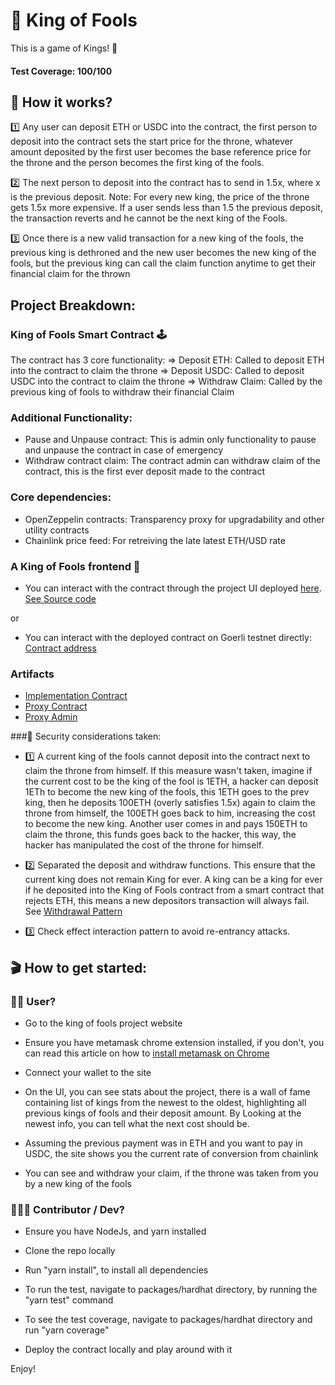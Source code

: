 # 👑 King of Fools

This is a game of Kings! 🤺 

#### Test Coverage: 100/100

## 🤠 How it works?

1️⃣ Any user can deposit ETH or USDC into the contract, the first person to deposit into the contract sets the start price for the throne, whatever amount deposited by the first user becomes the base reference price for the throne and the person becomes the first king of the fools.

2️⃣ The next person to deposit into the contract has to send in 1.5x, where x is the previous deposit.
Note: For every new king, the price of the throne gets 1.5x more expensive.
If a user sends less than 1.5 the previous deposit, the transaction reverts and he cannot be the next king of the Fools.

3️⃣ Once there is a new valid transaction for a new king of the fools, the previous king is dethroned and the new user becomes the new king of the fools, but the previous king can call the claim function anytime to get their financial claim for the thrown


## Project Breakdown:

### King of Fools Smart Contract 🕹

The contract has 3 core functionality:
=> Deposit ETH: Called to deposit ETH into the contract to claim the throne
=> Deposit USDC: Called to deposit USDC into the contract to claim the throne
=> Withdraw Claim: Called by the previous king of fools to withdraw their financial Claim

### Additional Functionality:
- Pause and Unpause contract: This is admin only functionality to pause and unpause the contract in case of emergency
- Withdraw contract claim: The contract admin can withdraw claim of the contract, this is the first ever deposit made to the contract

### Core dependencies:
- OpenZeppelin contracts: Transparency proxy for upgradability and other utility contracts
- Chainlink price feed: For retreiving the late latest ETH/USD rate


### A King of Fools frontend 💫

- You can interact with the contract through the project UI deployed [here](https://king-of-the-fools-ui.vercel.app/). [See Source code](https://github.com/havidtech/king-of-the-fools-ui)

or

- You can interact with the deployed contract on Goerli testnet directly:
[Contract address](https://goerli.etherscan.io/address/0x4dA28Ff81bB435E221c6743471d813b207D28386#writeProxyContract)

### Artifacts
- [Implementation Contract](https://goerli.etherscan.io/address/0x007ff1fc2709f6ecedab3021804f0c330c83ea72#code)
- [Proxy Contract](https://goerli.etherscan.io/address/0x4dA28Ff81bB435E221c6743471d813b207D28386#writeProxyContract)
- [Proxy Admin](https://goerli.etherscan.io/address/0xa273cE8DD82Fa9F95865766B37b13d9AFD7c03b2#writeContract)

###🚨 Security considerations taken:

- 1️⃣ A current king of the fools cannot deposit into the contract next to claim the throne from himself. If this measure wasn't taken, imagine if the current cost to be the king of the fool is 1ETH, a hacker can deposit 1ETh to become the new king of the fools, this 1ETH goes to the prev king, then he deposits 100ETH (overly satisfies 1.5x) again to claim the throne from himself, the 100ETH goes back to him, increasing the cost to become the new king. Another user comes in and pays 150ETH to claim the throne, this funds goes back to the hacker, this way, the hacker has manipulated the cost of the throne for himself.

- 2️⃣ Separated the deposit and withdraw functions. This ensure that the current king does not remain King for ever. A king can be a king for ever if he deposited into the King of Fools contract from a smart contract that rejects ETH, this means a new depositors transaction will always fail. See [Withdrawal Pattern](https://docs.soliditylang.org/en/v0.8.15/common-patterns.html#withdrawal-from-contracts)

- 3️⃣ Check effect interaction pattern to avoid re-entrancy attacks.


## 🎬 How to get started:

### 👯‍♂️ User?

- Go to the king of fools project website

- Ensure you have metamask chrome extension installed, if you don't, you can read this article on how to [install metamask on Chrome](https://blog.wetrust.io/how-to-install-and-use-metamask-7210720ca047?gi=aa6469944371)

- Connect your wallet to the site

- On the UI, you can see stats about the project, there is a wall of fame containing list of kings from the newest to the oldest, highlighting all previous kings of fools and their deposit amount. By Looking at the newest info, you can tell what the next cost should be. 

- Assuming the previous payment was in ETH and you want to pay in USDC, the site shows you the current rate of conversion from chainlink


- You can see and withdraw your claim, if the throne was taken from you by a new king of the fools


### 👩🏻‍💻 Contributor / Dev?
- Ensure you have NodeJs, and yarn installed

- Clone the repo locally

- Run "yarn install", to install all dependencies

- To run the test, navigate to packages/hardhat directory, by running the "yarn test" command

- To see the test coverage, navigate to packages/hardhat directory and run "yarn coverage"

- Deploy the contract locally and play around with it

Enjoy!


